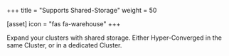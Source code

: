 +++
title = "Supports Shared-Storage"
weight = 50

[asset]
    icon = "fas fa-warehouse"
+++

Expand your clusters with shared storage. Either Hyper-Converged in the same Cluster, or in a dedicated Cluster.  